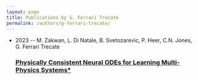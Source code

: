 ```yaml
---
layout: page
title: Publications by G. Ferrari Trecate
permalink: /authors/g-ferrari-trecate/
---
```


<ul class="post-list">
<li><span class='post-meta'>2023 -- M. Zakwan, L. Di Natale, B. Svetozarevic, P. Heer, C.N. Jones, G. Ferrari Trecate</span><h3><a class='post-link' href='../../physically-consistent-neural-odes-for-learning-multi-physics-systems'>Physically Consistent Neural ODEs for Learning Multi-Physics Systems*</a></h3></li>

</ul>
